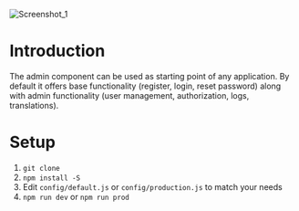 ![Screenshot_1](https://user-images.githubusercontent.com/7228512/72469722-af3a5f00-37e8-11ea-87b0-6d9da7cf7392.png)

# Introduction

The admin component can be used as  starting point of any application. By default it offers base functionality (register, login, reset password) along with admin functionality (user management, authorization, logs, translations).

# Setup 

1. `git clone`
2. `npm install -S`
3. Edit `config/default.js` or `config/production.js` to match your needs
4. `npm run dev` or `npm run prod`

